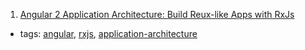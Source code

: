 1. [Angular 2 Application Architecture: Build Reux-like Apps with RxJs](http://blog.angular-university.io/angular-2-application-architecture-building-applications-using-rxjs-and-functional-reactive-programming-vs-redux/)
  * tags: [angular](tags/angular.md), [rxjs](tags/rxjs.md), [application-architecture](tags/application-architecture.md)
